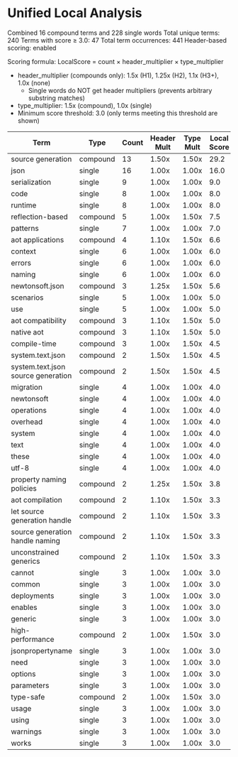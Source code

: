 # Unified Local Analysis

Combined 16 compound terms and 228 single words
Total unique terms: 240
Terms with score ≥ 3.0: 47
Total term occurrences: 441
Header-based scoring: enabled

Scoring formula: LocalScore = count × header_multiplier × type_multiplier
- header_multiplier (compounds only): 1.5x (H1), 1.25x (H2), 1.1x (H3+), 1.0x (none)
  - Single words do NOT get header multipliers (prevents arbitrary substring matches)
- type_multiplier: 1.5x (compound), 1.0x (single)
- Minimum score threshold: 3.0 (only terms meeting this threshold are shown)

| Term | Type | Count | Header Mult | Type Mult | Local Score |
|------|------|-------|-------------|-----------|-------------|
| source generation | compound | 13 | 1.50x | 1.50x | 29.2 |
| json | single | 16 | 1.00x | 1.00x | 16.0 |
| serialization | single | 9 | 1.00x | 1.00x | 9.0 |
| code | single | 8 | 1.00x | 1.00x | 8.0 |
| runtime | single | 8 | 1.00x | 1.00x | 8.0 |
| reflection-based | compound | 5 | 1.00x | 1.50x | 7.5 |
| patterns | single | 7 | 1.00x | 1.00x | 7.0 |
| aot applications | compound | 4 | 1.10x | 1.50x | 6.6 |
| context | single | 6 | 1.00x | 1.00x | 6.0 |
| errors | single | 6 | 1.00x | 1.00x | 6.0 |
| naming | single | 6 | 1.00x | 1.00x | 6.0 |
| newtonsoft.json | compound | 3 | 1.25x | 1.50x | 5.6 |
| scenarios | single | 5 | 1.00x | 1.00x | 5.0 |
| use | single | 5 | 1.00x | 1.00x | 5.0 |
| aot compatibility | compound | 3 | 1.10x | 1.50x | 5.0 |
| native aot | compound | 3 | 1.10x | 1.50x | 5.0 |
| compile-time | compound | 3 | 1.00x | 1.50x | 4.5 |
| system.text.json | compound | 2 | 1.50x | 1.50x | 4.5 |
| system.text.json source generation | compound | 2 | 1.50x | 1.50x | 4.5 |
| migration | single | 4 | 1.00x | 1.00x | 4.0 |
| newtonsoft | single | 4 | 1.00x | 1.00x | 4.0 |
| operations | single | 4 | 1.00x | 1.00x | 4.0 |
| overhead | single | 4 | 1.00x | 1.00x | 4.0 |
| system | single | 4 | 1.00x | 1.00x | 4.0 |
| text | single | 4 | 1.00x | 1.00x | 4.0 |
| these | single | 4 | 1.00x | 1.00x | 4.0 |
| utf-8 | single | 4 | 1.00x | 1.00x | 4.0 |
| property naming policies | compound | 2 | 1.25x | 1.50x | 3.8 |
| aot compilation | compound | 2 | 1.10x | 1.50x | 3.3 |
| let source generation handle | compound | 2 | 1.10x | 1.50x | 3.3 |
| source generation handle naming | compound | 2 | 1.10x | 1.50x | 3.3 |
| unconstrained generics | compound | 2 | 1.10x | 1.50x | 3.3 |
| cannot | single | 3 | 1.00x | 1.00x | 3.0 |
| common | single | 3 | 1.00x | 1.00x | 3.0 |
| deployments | single | 3 | 1.00x | 1.00x | 3.0 |
| enables | single | 3 | 1.00x | 1.00x | 3.0 |
| generic | single | 3 | 1.00x | 1.00x | 3.0 |
| high-performance | compound | 2 | 1.00x | 1.50x | 3.0 |
| jsonpropertyname | single | 3 | 1.00x | 1.00x | 3.0 |
| need | single | 3 | 1.00x | 1.00x | 3.0 |
| options | single | 3 | 1.00x | 1.00x | 3.0 |
| parameters | single | 3 | 1.00x | 1.00x | 3.0 |
| type-safe | compound | 2 | 1.00x | 1.50x | 3.0 |
| usage | single | 3 | 1.00x | 1.00x | 3.0 |
| using | single | 3 | 1.00x | 1.00x | 3.0 |
| warnings | single | 3 | 1.00x | 1.00x | 3.0 |
| works | single | 3 | 1.00x | 1.00x | 3.0 |
